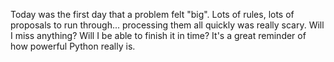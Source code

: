 Today was the first day that a problem felt "big".  Lots of rules, lots of proposals to run through... processing them all quickly was really scary.  Will I miss anything?  Will I be able to finish it in time?  It's a great reminder of how powerful Python really is.